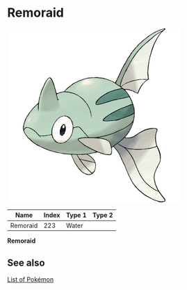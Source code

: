 # Remoraid


![Remoraid](images/223.png)

| **Name** | **Index** | **Type 1** | **Type 2** |
|----|----|----|----|
| Remoraid | 223 | Water  |  |

**Remoraid** 

## See also

[List of Pokémon](../pokemon.md)
